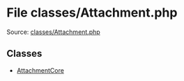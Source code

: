 File classes/Attachment.php
=========

Source: [classes/Attachment.php](https://github.com/PrestaShop/PrestaShop/blob/1.5.0.3/classes/Attachment.php)


Classes
-------

* [AttachmentCore](class.AttachmentCore.md)

